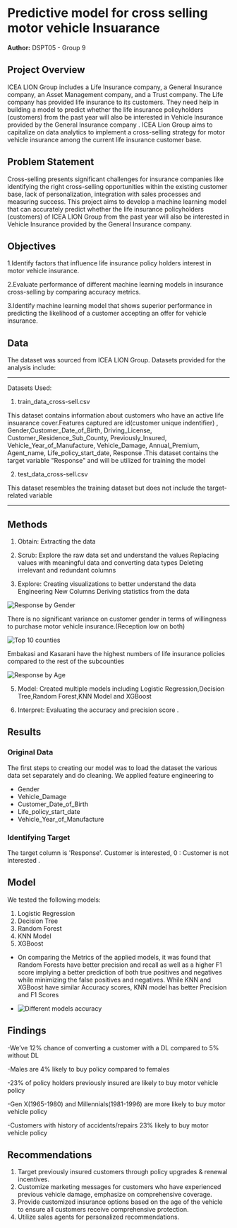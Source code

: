 # Predictive model for cross selling motor vehicle Insuarance

**Author:** DSPT05 - Group 9

## Project Overview

ICEA LION Group includes a Life Insurance company, a General Insurance company, an Asset Management company, and a Trust company. The Life company has provided life insurance to its
customers.  They need help in building a model to predict whether the life insurance policyholders (customers) from the past year will also be interested in Vehicle Insurance provided
by the General Insurance company . ICEA Lion Group aims to capitalize on data analytics to implement a cross-selling strategy for motor vehicle insurance among the current life insurance customer base.


## Problem Statement

Cross-selling presents significant challenges for insurance companies like identifying the right cross-selling opportunities within the existing customer base, lack of personalization, integration with sales processes and measuring success. This project aims to develop a machine learning model that can accurately predict whether the life insurance policyholders (customers) of ICEA LION Group from the past year will also be interested in Vehicle Insurance provided by the General Insurance company.


## Objectives 

1.Identify factors that influence life insurance policy holders interest in motor vehicle insurance.


2.Evaluate performance of different machine learning models in insurance cross-selling by comparing accuracy metrics.


3.Identify machine learning model that shows superior performance in predicting the likelihood of a customer accepting an offer for vehicle insurance.


## Data 

The dataset was sourced from ICEA LION Group. Datasets provided for the analysis include:


***
Datasets Used:

1.  train_data_cross-sell.csv
   
This dataset contains information about customers who have an active  life insuarance cover.Features captured are id(customer unique indentifier) , Gender,Customer_Date_of_Birth, Driving_License, Customer_Residence_Sub_County, Previously_Insured, Vehicle_Year_of_Manufacture, Vehicle_Damage, Annual_Premium, Agent_name, Life_policy_start_date, Response .This dataset contains the target variable "Response" and will be utilized for training the model  

2. test_data_cross-sell.csv

This dataset resembles the training dataset but does not include the target-related variable


***
   
   
## Methods

1. Obtain:
Extracting the data 


2. Scrub:
Explore the raw data set and understand the values
Replacing values with meaningful data and converting data types
Deleting irrelevant and redundant columns

3. Explore:
Creating visualizations to better understand the data
Engineering New Columns
Deriving statistics from the data

![Response by Gender](https://github.com/rbgesembe/Predictive-Modeling-for-Cross-Selling-Motor-Vehicle-Insurance/assets/146054184/5d10bf73-b4d3-4539-8c4f-a02e9f96e536)

There is no significant variance on customer gender in terms of willingness to purchase motor vehicle insurance.(Reception low on both)



![Top 10 counties ](https://github.com/rbgesembe/Predictive-Modeling-for-Cross-Selling-Motor-Vehicle-Insurance/assets/146054184/75832b2a-d8ce-4e62-a9ac-3f0540bb32d0)

Embakasi and Kasarani have the highest numbers of life insurance policies compared to the rest of the subcounties



![Response by Age](https://github.com/rbgesembe/Predictive-Modeling-for-Cross-Selling-Motor-Vehicle-Insurance/assets/146054184/5b38edc5-ddcf-412c-ac60-9bd80f3e2d31)


5. Model:
Created multiple models including Logistic Regression,Decision Tree,Random Forest,KNN Model and XGBoost


6. Interpret:
Evaluating the accuracy and precision score .


## Results

### Original Data

The first steps to creating our model was to load the dataset the various data set separately and do cleaning.
We applied feature engineering to  

   * Gender
   * Vehicle_Damage
   * Customer_Date_of_Birth
   * Life_policy_start_date
   * Vehicle_Year_of_Manufacture


### Identifying Target
The target column is 'Response'. Customer is interested, 0 : Customer is not interested .


## Model
We tested the following models:
1. Logistic Regression
2. Decision Tree
3. Random Forest
4. KNN Model
5. XGBoost

- On comparing the Metrics of the applied models, it was found that Random Forests have better precision and recall as well as a higher F1 score implying a better prediction of both true positives and negatives while minimizing the false positives and negatives. While KNN and XGBoost have similar Accuracy scores, KNN model has better Precision and F1 Scores
  
- ![Different models accuracy](https://github.com/rbgesembe/Predictive-Modeling-for-Cross-Selling-Motor-Vehicle-Insurance/assets/146054184/db104398-3c57-4c41-8d37-433d76aa9035)
  


## Findings
-We’ve 12% chance of converting a customer with a DL compared to 5% without DL

-Males are 4% likely to buy policy compared to females

-23% of policy holders previously insured are likely to buy motor vehicle policy

-Gen X(1965-1980) and Millennials(1981-1996) are more likely to buy motor vehicle policy

-Customers with history of accidents/repairs 23% likely to buy motor vehicle policy


## Recommendations

1. Target previously insured customers through policy upgrades & renewal incentives.
2. Customize marketing messages for customers who have experienced previous vehicle damage, emphasize on comprehensive coverage.
3. Provide customized insurance options based on the age of the vehicle to ensure all customers receive comprehensive protection.
4. Utilize sales agents for personalized recommendations.





